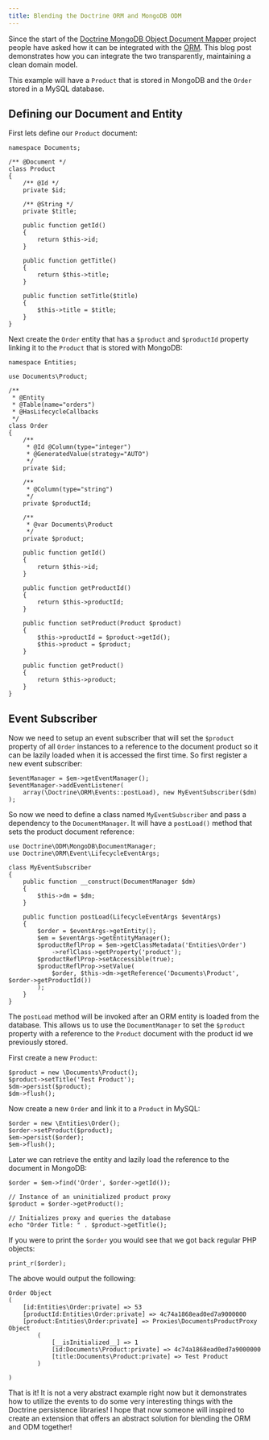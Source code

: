 ```yaml
---
title: Blending the Doctrine ORM and MongoDB ODM
---
```

<p>Since the start of the <a href="http://www.doctrine-project.org/projects/mongodb_odm" target="_blank">Doctrine MongoDB Object Document Mapper</a> project people have asked how it can be integrated with the <a href="http://www.doctrine-project.org/projects/orm" target="_blank">ORM</a>. This blog post demonstrates how you can integrate the two transparently, maintaining a clean domain model.</p>

<p>This example will have a <code>Product</code> that is stored in MongoDB and the <code>Order</code> stored in a MySQL database.</p>

<h2>Defining our Document and Entity</h2>

<p>First lets define our <code>Product</code> document:</p>

<pre><code>namespace Documents;

/** @Document */
class Product
{
    /** @Id */
    private $id;

    /** @String */
    private $title;

    public function getId()
    {
        return $this-&gt;id;
    }

    public function getTitle()
    {
        return $this-&gt;title;
    }

    public function setTitle($title)
    {
        $this-&gt;title = $title;
    }
}
</code></pre>

<p>Next create the <code>Order</code> entity that has a <code>$product</code> and <code>$productId</code> property linking it to the <code>Product</code> that is stored with MongoDB:</p>

<pre><code>namespace Entities;

use Documents\Product;

/**
 * @Entity
 * @Table(name="orders")
 * @HasLifecycleCallbacks
 */
class Order
{
    /**
     * @Id @Column(type="integer")
     * @GeneratedValue(strategy="AUTO")
     */
    private $id;

    /**
     * @Column(type="string")
     */
    private $productId;

    /**
     * @var Documents\Product
     */
    private $product;

    public function getId()
    {
        return $this-&gt;id;
    }

    public function getProductId()
    {
        return $this-&gt;productId;
    }

    public function setProduct(Product $product)
    {
        $this-&gt;productId = $product-&gt;getId();
        $this-&gt;product = $product;
    }

    public function getProduct()
    {
        return $this-&gt;product;
    }
}
</code></pre>

<h2>Event Subscriber</h2>

<p>Now we need to setup an event subscriber that will set the <code>$product</code> property of all <code>Order</code> instances to a reference to the document product so it can be lazily loaded when it is accessed the first time. So first register a new event subscriber:</p>

<pre><code>$eventManager = $em-&gt;getEventManager();
$eventManager-&gt;addEventListener(
    array(\Doctrine\ORM\Events::postLoad), new MyEventSubscriber($dm)
);
</code></pre>

<p>So now we need to define a class named <code>MyEventSubscriber</code> and pass a dependency to the <code>DocumentManager</code>. It will have a <code>postLoad()</code> method that sets the product document reference:</p>

<pre><code>use Doctrine\ODM\MongoDB\DocumentManager;
use Doctrine\ORM\Event\LifecycleEventArgs;

class MyEventSubscriber
{
    public function __construct(DocumentManager $dm)
    {
        $this-&gt;dm = $dm;
    }

    public function postLoad(LifecycleEventArgs $eventArgs)
    {
        $order = $eventArgs-&gt;getEntity();
        $em = $eventArgs-&gt;getEntityManager();
        $productReflProp = $em-&gt;getClassMetadata('Entities\Order')
            -&gt;reflClass-&gt;getProperty('product');
        $productReflProp-&gt;setAccessible(true);
        $productReflProp-&gt;setValue(
            $order, $this-&gt;dm-&gt;getReference('Documents\Product', $order-&gt;getProductId())
        );
    }
}
</code></pre>

<p>The <code>postLoad</code> method will be invoked after an ORM entity is loaded from the database. This allows us to use the <code>DocumentManager</code> to set the <code>$product</code> property with a reference to the <code>Product</code> document with the product id we previously stored.</p>

<p>First create a new <code>Product</code>:</p>

<pre><code>$product = new \Documents\Product();
$product-&gt;setTitle('Test Product');
$dm-&gt;persist($product);
$dm-&gt;flush();
</code></pre>

<p>Now create a new <code>Order</code> and link it to a <code>Product</code> in MySQL:</p>

<pre><code>$order = new \Entities\Order();
$order-&gt;setProduct($product);
$em-&gt;persist($order);
$em-&gt;flush();
</code></pre>

<p>Later we can retrieve the entity and lazily load the reference to the document in MongoDB:</p>

<pre><code>$order = $em-&gt;find('Order', $order-&gt;getId());

// Instance of an uninitialized product proxy
$product = $order-&gt;getProduct();

// Initializes proxy and queries the database
echo "Order Title: " . $product-&gt;getTitle();
</code></pre>

<p>If you were to print the <code>$order</code> you would see that we got back regular PHP objects:</p>

<pre><code>print_r($order);
</code></pre>

<p>The above would output the following:</p>

<pre><code>Order Object
(
    [id:Entities\Order:private] =&gt; 53
    [productId:Entities\Order:private] =&gt; 4c74a1868ead0ed7a9000000
    [product:Entities\Order:private] =&gt; Proxies\DocumentsProductProxy Object
        (
            [__isInitialized__] =&gt; 1
            [id:Documents\Product:private] =&gt; 4c74a1868ead0ed7a9000000
            [title:Documents\Product:private] =&gt; Test Product
        )

)
</code></pre>

<p>That is it! It is not a very abstract example right now but it demonstrates how to utilize the events to do some very interesting things with the Doctrine persistence libraries! I hope that now someone will inspired to create an extension that offers an abstract solution for blending the ORM and ODM together!</p>